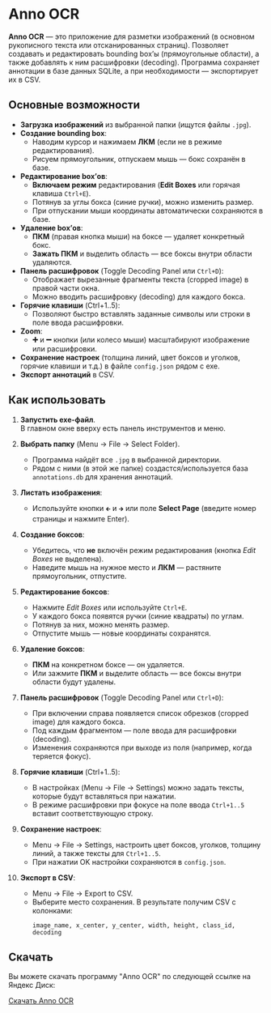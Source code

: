 # Anno OCR

**Anno OCR** — это приложение для разметки изображений (в основном рукописного текста или отсканированных страниц). Позволяет создавать и редактировать bounding box’ы (прямоугольные области), а также добавлять к ним расшифровки (decoding). Программа сохраняет аннотации в базе данных SQLite, а при необходимости — экспортирует их в CSV.

## Основные возможности

- **Загрузка изображений** из выбранной папки (ищутся файлы `.jpg`).
- **Создание bounding box**:
  - Наводим курсор и нажимаем **ЛКМ** (если не в режиме редактирования).
  - Рисуем прямоугольник, отпускаем мышь — бокс сохранён в базе.
- **Редактирование box’ов**:
  - **Включаем режим** редактирования (**Edit Boxes** или горячая клавиша `Ctrl+E`).
  - Потянув за углы бокса (синие ручки), можно изменить размер.
  - При отпускании мыши координаты автоматически сохраняются в базе.
- **Удаление box’ов**:
  - **ПКМ** (правая кнопка мыши) на боксе — удаляет конкретный бокс.
  - **Зажать ПКМ** и выделить область — все боксы внутри области удаляются.
- **Панель расшифровок** (Toggle Decoding Panel или `Ctrl+D`):
  - Отображает вырезанные фрагменты текста (cropped image) в правой части окна.
  - Можно вводить расшифровку (decoding) для каждого бокса.
- **Горячие клавиши** (Ctrl+1..5):
  - Позволяют быстро вставлять заданные символы или строки в поле ввода расшифровки.
- **Zoom**:
  - **➕** и **➖** кнопки (или колесо мыши) масштабируют изображение или расшифровки.
- **Сохранение настроек** (толщина линий, цвет боксов и уголков, горячие клавиши и т.д.) в файле `config.json` рядом с exe.
- **Экспорт аннотаций** в CSV.

## Как использовать

1. **Запустить exe-файл**.  
   В главном окне вверху есть панель инструментов и меню.

2. **Выбрать папку** (Menu → File → Select Folder).  
   - Программа найдёт все `.jpg` в выбранной директории.
   - Рядом с ними (в этой же папке) создастся/используется база `annotations.db` для хранения аннотаций.

3. **Листать изображения**:
   - Используйте кнопки `🡰` и `🡲` или поле **Select Page** (введите номер страницы и нажмите Enter).

4. **Создание боксов**:
   - Убедитесь, что **не** включён режим редактирования (кнопка *Edit Boxes* не выделена).
   - Наведите мышь на нужное место и **ЛКМ** — растяните прямоугольник, отпустите.

5. **Редактирование боксов**:
   - Нажмите *Edit Boxes* или используйте `Ctrl+E`.
   - У каждого бокса появятся ручки (синие квадраты) по углам.
   - Потянув за них, можно менять размер.
   - Отпустите мышь — новые координаты сохранятся.

6. **Удаление боксов**:
   - **ПКМ** на конкретном боксе — он удаляется.
   - Или зажмите **ПКМ** и выделите область — все боксы внутри области будут удалены.

7. **Панель расшифровок** (Toggle Decoding Panel или `Ctrl+D`):
   - При включении справа появляется список обрезков (cropped image) для каждого бокса.
   - Под каждым фрагментом — поле ввода для расшифровки (decoding).
   - Изменения сохраняются при выходе из поля (например, когда теряется фокус).

8. **Горячие клавиши** (Ctrl+1..5):
   - В настройках (Menu → File → Settings) можно задать тексты, которые будут вставляться при нажатии.
   - В режиме расшифровки при фокусе на поле ввода `Ctrl+1..5` вставит соответствующую строку.

9. **Сохранение настроек**:
   - Menu → File → Settings, настроить цвет боксов, уголков, толщину линий, а также тексты для `Ctrl+1..5`.
   - При нажатии OK настройки сохраняются в `config.json`.

10. **Экспорт в CSV**:
    - Menu → File → Export to CSV.
    - Выберите место сохранения. В результате получим CSV с колонками:
      ```
      image_name, x_center, y_center, width, height, class_id, decoding
      ```

## Скачать

Вы можете скачать программу "Anno OCR" по следующей ссылке на Яндекс Диск:

[Скачать Anno OCR](https://disk.yandex.ru/d/3Xjn2hIDP62xpg)
